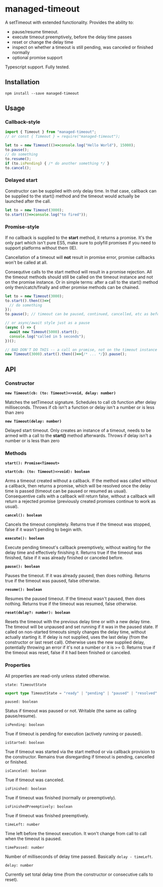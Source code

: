# managed-timeout

A setTimeout with extended functionality. Provides the ability to:
- pause/resume timeout.
- execute timeout preemptively, before the delay time passes
- reset or change the delay time
- inspect on whether a timeout is still pending, was canceled or finished normally
- optional promise support

Typescript support. Fully tested.

## Installation

`npm install --save managed-timeout`

## Usage
### Callback-style

```js
import { Timeout } from "managed-timeout";
// or const { Timeout } = require("managed-timeout");

let to = new Timeout(()=>console.log("Hello World"), 15000);
to.pause();
// do something
to.resume();
if (to.isPending) { /* do another something */ }
to.cancel();
```

### Delayed start

Constructor can be supplied with only delay time. In that case, callback
can be supplied to the start() method and the timeout would actually be launched
after the call.

```js
let to = new Timeout(3000);
to.start(()=>console.log("to fired"));
```

### Promise-style

If no callback is supplied to the **start** method, it returns a promise.
It's the only part which isn't pure ES5, make sure to polyfill promises
if you need to support platforms without them (IE).

Cancellation of a timeout will __not__ result in promise error, promise
callbacks won't be called at all.

Consequtive calls to the start method will result in a promise rejection.
All the timeout methods should still be called on the timeout instance and not
on the promise instance. Or in simple terms: after a call to the start() method
only then/catch/finally and other promise methods can be chained.

```js
let to = new Timeout(3000);
to.start().then(()=>{
  // do something
});
to.pause(); // timeout can be paused, continued, cancelled, etc as before

// or async/await style just as a pause
(async () => {
  await new Timeout(5000).start();
  console.log("called in 5 seconds");
})();

// BAD DON'T DO THIS -- a call on promise, not on the timeout instance
new Timeout(3000).start().then(()=>{/* ... */}).pause();
```

## API

### Constructor
**`new Timeout(cb: (to: Timeout)=>void, delay: number)`**

Matches the setTimeout signature. Schedules to call cb function after delay milliseconds.
Throws if cb isn't a function or delay isn't a number or is less than zero

**`new Timeout(delay: number)`**

Delayed start timeout. Only creates an instance of a timeout, needs to be armed with a call
to the **start()** method afterwards.
Throws if delay isn't a number or is less than zero

### Methods

**`start(): Promise<Timeout>`**

**`start(cb: (to: Timeout)=>void): boolean`**

Arms a timeout created without a callback. If the method was called without
a callback, then returns a promise, which will be resolved once the delay time
is passed (timeout can be paused or resumed as usual).
Consequentive calls with a callback will return false, without a callback will
return a rejected promise (previously created promises continue to work as usual).

**`cancel(): boolean`**

Cancels the timeout completely.
Returns true if the timeout was stopped, false if it wasn't pending to begin with.

**`execute(): boolean`**

Execute pending timeout's callback preemptively, without waiting for the delay
time and effectively finishing it.
Returns true if the timeout was finished, false if it was already finished
or canceled before.

**`pause(): boolean`**

Pauses the timeout. If it was already paused, then does nothing.
Returns true if the timeout was paused, false otherwise.

**`resume(): boolean`**

Resumes the paused timeout. If the timeout wasn't paused, then does nothing.
Returns true if the timeout was resumed, false otherwise.

**`reset(delay?: number): boolean`**

Resets the timeout with the previous delay time or with a new delay time.
The timeout will be unpaused and set running if it was in the paused state.
If called on non-started timeouts simply changes the delay time, without actually
starting it. If delay is not supplied, uses the last delay (from the constructor
or last reset call). Otherwise uses the new supplied delay, potentially throwing
an error if it's not a number or it is >= 0.
Returns true if the timeout was reset, false if it had been finished or canceled.

### Properties

All properties are read-only unless stated otherwise.

`state: TimeoutState`
```ts
export type TimeoutState = "ready" | "pending" | "paused" | "resolved" | "cancelled";
```

`paused: boolean`

Status if timeout was paused or not. Writable (the same as calling pause/resume).

`isPending: boolean`

True if timeout is pending for execution (actively running or paused).

`isStarted: boolean`

True if timeout was started via the start method or via callback provision to the
constructor. Remains true disregarding if timeout is pending, cancelled or finished.

`isCanceled: boolean`

True if timeout was canceled.

`isFinished: boolean`

True if timeout was finished (normally or preemptively).

`isFinishedPreemptively: boolean`

True if timeout was finished preemptively.

`timeLeft: number`

Time left before the timeout execution. It won't change from call to call when the timeout is paused.

`timePassed: number`

 Number of milliseconds of delay time passed. Basically `delay - timeLeft`.

`delay: number`

Currently set total delay time (from the constructor or consecutive calls to reset).